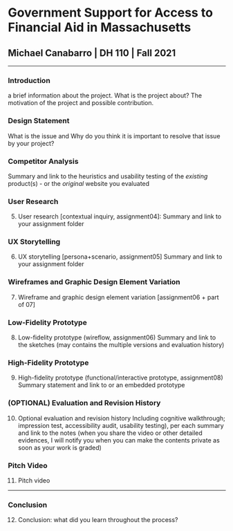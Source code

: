 # Government Support for Access to Financial Aid in Massachusetts

## Michael Canabarro | DH 110 | Fall 2021

---

### Introduction

a brief information about the project. 
What is the project about? The motivation of the project and possible contribution.

### Design Statement

What is the issue and Why do you think it is important to resolve that issue by your project? 


### Competitor Analysis

Summary and link to the heuristics and usability testing of the *existing* product(s) - or the *original* website you evaluated

### User Research

5) User research [contextual inquiry, assignment04]:
Summary and link to your assignment folder

###  UX Storytelling

6) UX storytelling [persona+scenario, assignment05]
Summary and link to your assignment folder

### Wireframes and Graphic Design Element Variation

7) Wireframe and graphic design element variation [assignment06 + part of 07]

### Low-Fidelity Prototype

8) Low-fidelity prototype (wireflow, assignment06)
Summary and link to the sketches (may contains the multiple versions and evaluation history)

### High-Fidelity Prototype

9) High-fidelity prototype (functional/interactive prototype, assignment08)
Summary statement and link to or an embedded prototype

### (OPTIONAL) Evaluation and Revision History

10) Optional evaluation and revision history 
Including cognitive walkthrough; impression test, accessibility audit, usability testing), per each summary and link to the notes (when you share the video or other detailed evidences, I will notify you when you can make the contents private as soon as your work is graded)

### Pitch Video

11) Pitch video 

---

### Conclusion

12) Conclusion: what did you learn throughout the process?
